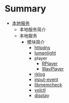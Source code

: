 # Summary

* [本地服务]()
   * 本地服务简介    
   * 本地服务
      * 模块简介
         * [httpdns](nativeService/httpdns/10_模块简介/10_httpdns.md)
         * [lumenlight](nativeService/lumenlight/10_模块简介/11_lumenlight.md)
         * player
            * [RPlayer](nativeService/librplayer/10_模块简介/12_player/10_RPlayer.md)
            * [WavPlayer](nativeService/librplayer/10_模块简介/12_player/11_WavPlayer.md)
         * [rklog](nativeService/rklog/10_模块简介/13_rklog.md)
         * [input-event](nativeService/input-event/10_模块简介/14_input-event.md)
         * [libmemcheck](nativeService/libmemcheck/10_模块简介/14_libmemcheck.md)
         * [volctl](nativeService/vol_ctrl/10_模块简介/15_volctl.md)
         * [display](nativeService/display/10_模块简介/20_display.md)
